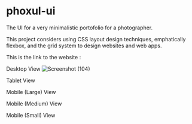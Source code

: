 # phoxul-ui

The UI for a very minimalistic portofolio for a photographer.

This project considers using CSS layout design techniques, emphatically flexbox, and the grid system to design websites and web apps. 

This is the link to the website : 

Desktop View 
![Screenshot (104)](https://user-images.githubusercontent.com/109716271/229799689-239146a6-af24-4367-8d95-f3df8fbfa229.png)


Tablet View 


Mobile (Large) View


Mobile (Medium) View


Mobile (Small) View



